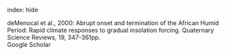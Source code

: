 index: hide

<div class="Citation">

  <div class="Citation-body">
    <div class="Citation-text">deMenocal et al., 2000: Abrupt onset and termination of the African Humid Period: Rapid climate responses to gradual insolation forcing. <span class="Article-journal">Quaternary Science Reviews, </span><span class="Article-volume">19, </span>347-361pp.</div>
    <div class="Citation-links">
      <div class="CitationLink" data-href="https://scholar.google.com/scholar?q=Abrupt+onset+and+termination+of+the+African+Humid+Period%3A+Rapid+climate+responses+to+gradual+insolation+forcing">
        <div class="CitationLink-icon CitationLink-Scholar"></div>
        <div class="CitationLink-text">Google Scholar</div>
      </div>
    </div>
  </div>
</div>


<div class="Citation-copy">

</div>